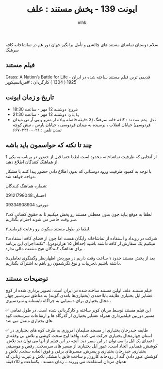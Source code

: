 ﻿---
layout: post
title:  "ایونت 139 - پخش مستند : علف"
author: mhk
categories: [Documentary]
tags: [documentary, grass, movie, cinema]
image: assets/img/dokollektive/grass-poster.jpg
description: "ایونت 139 - پخش مستند علف (نبرد یک ملت برای زندگی)"
featured: true
hidden: true
rating: 5
---
سلام دوستان
تماشای مستند های چالشی و تأمل برانگیز جهان دور هم در تماشاخانه کافه سرهنگ

## فیلم مستند
Grass: A Nation’s Battle for Life
قدیمی ترین فیلم مستند ساخته شده در ایران - 1925 ( 1304 )
کارگردان : #مریانسیکوپر


## تاریخ و زمان ایونت  
  - `شروع`: دوشنبه 12 مهر - ساعت 18:30
  - `پایان`: دوشنبه 12 مهر - ساعت 21:30
  - `محل پخش مستند` : کافه خانه سرهنگ
  (3 دقیقه فاصله پیاده از مترو و بی آر تی میدان فردوسی)
خیابان انقلاب ، نرسیده به میدان فردوسی ، خیابان پارس ، نبش کوچه تمدن
تلفن : ۰۲۱-۶۶۷۰۲۳۱۰


## چند تا نکته که حواسمون باید باشه  
1.از آنجایی که ظرفیت تماشاخانه محدود است لطفا حتما قبل از حضور در برنامه به یکی از هماهنگ کنندگان اطلاع دهید.

با توجه به کمبود ظرفیت ورود دوستانی که بدون اطلاع دادن حضور پیدا کنند با مشکل مواجه خواهد شد.

شماره هماهنگ کنندگان:

احسان:09121798048

مورتی: 09334908904

۲.لطفا به موقع بیاید چون بدون معطلی مستند رو پخش میکنیم تا به حقوق کسانی که سر وقت حاضر می شوند احترام بگذاریم.

۳.لطفا در طول مستند سکوت رو رعایت فرمایید.

۴.شرکت در رویداد و استفاده از تماشاخانه رایگان هست اما چون از فضای کافه استفاده میکنیم یک سفارش از کافه داشته باشید (حداقل ۱۵ هزارتومن). *نکته:اجرای این برنامه برای هماهنگ کنندگان هیچ منفعت مالی ندارد .

۵.بعد از پخش مستند حدود ۱ ساعت وقت داریم در موردش اظهارنظر وگفتگوی تعاملی داشته باشیم ،تجربيات و نوع نگرشمون رو باهم به اشتراک بگذاريم.


## توضیحات مستند
 فیلم مستند علف اولین مستند ساخته شده در ایران است. تصویر برداری شده از کوچ عشایر ایل بختیاری طایفه بابااحمدی (بختیاری‌ها بامدی گویند) به مناطق سردسیر چهار محال بختیاری برای دستیابی به چراگاه تابستانه و سردسیری .

✅ این فیلم مستند  توسط مریان کوپر ساخته و کارگردانی شده است. در طول تمامی مسیر دوربین فیلمبرداری همراه عشایر بختیاری از گذرگاه ها و ارتفاعات سرسخت کوه های بختیاری منتقل می شد. 

✅ طایفه حیدرخان بختیاری از مسجد سلیمان امروزی به طرف کوه های بختیاری در استان چهارمحال بختیاری حرکت می کنند. واقعا اوج سخت کوشی و تلاش بی وفقه ی اعضای یک ایل را می توان در این سفر دید. آنچه در این فیلم از آنها می توان دید تلاش, کوشش, همدلی, اتحاد است. عبور ایل بختیاری از مسیر های سرسخت, رقص و موسیقی بختیاری, حیدرخان بختیاری و پسرش, مسیرهای برفی و فوق العاده سخت, تلاش و کوشش عبور دادن گله از رودخانه کارون, و ساخت قایق با مشک, تلاش و غیرت زنانی که همپای مردان استقامت می ورزند...
زمان مستند : یکساعت و 10دقیقه

